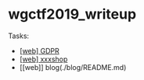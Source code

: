 # wgctf2019_writeup

Tasks:
- [[web] GDPR](./gdpr/README.md)
- [[web] xxxshop](./xxxshop/README.md)
- [[web]] blog(./blog/README.md)

